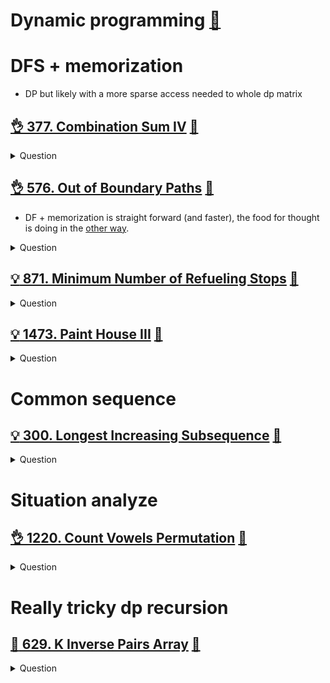# Dynamic programming [:notebook:](../basics/algorithms.md#dynamic-programming)

# DFS + memorization
- DP but likely with a more sparse access needed to whole dp matrix

## [:ok_hand: 377. Combination Sum IV](https://leetcode.com/problems/combination-sum-iv/) [:dart:](combination_sum_iv.h)

<details><summary markdown="span">Question</summary>

```markdown
Given an array of distinct integers nums and a target integer target,
return the number of possible permutations that add up to target.

Input: nums = [1,2,3], target = 4
Output: 7

Explanation:
The possible combination ways are:
(1, 1, 1, 1)
(1, 1, 2)
(1, 2, 1)
(1, 3)
(2, 1, 1)
(2, 2)
(3, 1)
# Note that different sequences are counted as different combinations.
```
</details>

## [:ok_hand: 576. Out of Boundary Paths](https://leetcode.com/problems/out-of-boundary-paths/) [:dart:](out_of_bound_path_sol1.h)
- DF + memorization is straight forward (and faster), the food for thought is doing in the [other way](out_of_bound_path_sol2.h).
<details><summary markdown="span">Question</summary>

```markdown
There is an m x n grid with a ball.
- The ball is initially at the position [`startRow`, `startColumn`].
- You are allowed to move the ball to one of the four adjacent cells in the grid
  - (possibly out of the grid crossing the grid boundary).
- You can apply at most `maxMove` moves to the ball.

Given the five integers `m`, `n`, `maxMove`, `startRow`, `startColumn`
return the number of paths to move the ball out of the grid boundary.

Since the answer can be very large, return it modulo 10^9 + 7.
```
</details>

## [:bulb: 871. Minimum Number of Refueling Stops](https://leetcode.com/problems/minimum-number-of-refueling-stops/) [:dart:](min_of_refueling_stops.h)

<details><summary markdown="span">Question</summary>

```markdown
- A car travels from a starting position to a destination `target`

- There are gas stations along the way.
- The gas stations are represented as an array stations where
  - stations[i] = [position_i, fuel_i]
  - indicates that the ith gas station is position_i miles east of the starting
    position and has fuel_i liters of gas.

- The car has infinite tank of gas, which initially has `startFuel` in it.
- It uses one unit of gas per one mile that it drives.
- When the car reaches a gas station, it may stop and refuel, transferring all
  the gas from the station into the car.

- Return the minimum number of refueling stops the car must make in order to
 reach its destination. If it cannot reach the destination, return -1.
- Note that if the car reaches a gas station with 0 fuel left, the car can still
  refuel there.
- If the car reaches the destination with 0 fuel left, it is still considered to
  have arrived.

Input: target = 100, startFuel = 10, stations = [[10,60],[20,30],[30,30],[60,40]]
Output: 2
start with 10
drive to position 10, expending 10, refuel 60
drive from position 10 to position 60, 10 gas remains, then add the fuel 40
then we can arrive the target 100. We made 2 stops in total.

```
</details>


## [:bulb: 1473. Paint House III](https://leetcode.com/problems/paint-house-iii/) [:dart:](paint_house_iii.h)

<details><summary markdown="span">Question</summary>

```markdown
- There is a row of m houses in a small city
    - each house must be painted with one of the n colors (labeled from 1 to n)
    - some houses that have been painted (non-zero color) not be painted again.

- A neighborhood is a maximal group of continuous houses with the same color.
    - For example: houses = [1,2,2,3,3,2,1,1] contains 5 neighborhoods
      `[{1}, {2,2}, {3,3}, {2}, {1,1}].`
- Given an array houses, an m x n matrix cost and an integer `target` where:
    - houses[i]: is the color of the house i, 0 if the house is not painted yet.
    - cost[i][j]: is the cost of paint the house i with the color j + 1.
- Return the minimum cost of painting all the remaining houses in such a way
  that there are exactly `target` neighborhoods.
  - If it is not possible, return -1.

Input: houses = [0,0,0,0,0],
       cost = [[1,10],[10,1],[10,1],[1,10],[5,1]], m = 5, n = 2, target = 3

Output: 9
Explanation: Paint houses of this way [1,2,2,1,1]
- This array contains target = 3 neighborhoods, [{1}, {2,2}, {1,1}].
- Cost of paint all houses (1 + 1 + 1 + 1 + 5) = 9.
```
</details>

# Common sequence

## [:bulb: 300. Longest Increasing Subsequence](https://leetcode.com/problems/longest-increasing-subsequence/) [:dart:](longest_common_subseq.h)
<details><summary markdown="span">Question</summary>

```markdown
Given an integer array `nums`,
return the length of the longest strictly increasing subsequence.

A subsequence is a sequence that can be derived from an array
by deleting some or no elements without changing the order of the remaining elements.

Input: nums = [10,9,2,5,3,7,101,18]
Output: 4
Explanation: The longest increasing subsequence is [2,3,7,101], therefore the length is 4.
```
</details>



# Situation analyze

## [:ok_hand: 1220. Count Vowels Permutation](https://leetcode.com/problems/count-vowels-permutation/) [:dart:](count_vowels_permutation.h)
<details><summary markdown="span">Question</summary>

```markdown
Given an integer n, your task is to count how many strings of length n can be formed under the following rules:

Each character is a lower case vowel ('a', 'e', 'i', 'o', 'u')
Each vowel 'a' may only be followed by an 'e'.
Each vowel 'e' may only be followed by an 'a' or an 'i'.
Each vowel 'i' may not be followed by another 'i'.
Each vowel 'o' may only be followed by an 'i' or a 'u'.
Each vowel 'u' may only be followed by an 'a'.
Since the answer may be too large, return it modulo 10^9 + 7.

Input: n = 2
Output: 10
Explanation: All possible strings are:
"ea", "ia", "ua",
"ae", "ie",
"ei", "oi",
"io",
"iu", "ou"
```
</details>

# Really tricky dp recursion

## [:exploding_head: 629. K Inverse Pairs Array](https://leetcode.com/problems/k-inverse-pairs-array/) [:dart:](k_inverse_pairs_arr.h)
<details><summary markdown="span">Question</summary>

```markdown
- For an integer array nums
- an inverse pair is
  - a pair of integers [i, j]
  - where 0 <= i < j < nums.length
  - and nums[i] > nums[j].

- Given two integers n and k, return
  - the number of different arrays
    consist of numbers from 1 to n
    such that there are exactly k inverse pairs.

- Since the answer can be huge, return it modulo 10^9 + 7.
</details>


## [:exploding_head: :exploding_head: 376. Wiggle Subsequence](https://leetcode.com/problems/wiggle-subsequence/) [:dart:](wiggle_subseq.h)
<details><summary markdown="span">Question</summary>

```markdown
- A wiggle sequence is a sequence where the differences between successive numbers
  **strictly alternate between positive and negative**.
    - The first difference (if one exists) may be either positive or negative.
    - A sequence with one element and a sequence with two non-equal elements are
      trivially wiggle sequences.
- For example, `[1, 7, 4, 9, 2, 5]` is a wiggle sequence because the differences
  `(6, -3, 5, -7, 3)` alternate between positive and negative.
- In contrast, `[1, 4, 7, 2, 5]` and `[1, 7, 4, 5, 5]` are not wiggle sequences.
    - The first is not because its first two differences are positive, and
    - the second is not because its last difference is zero.
- A subsequence is obtained by deleting some elements (possibly zero) from the original
  sequence, leaving the remaining elements in their **original order**.
- Given an integer array nums
- Return the length of the **longest** wiggle subsequence of nums.
```
</details>